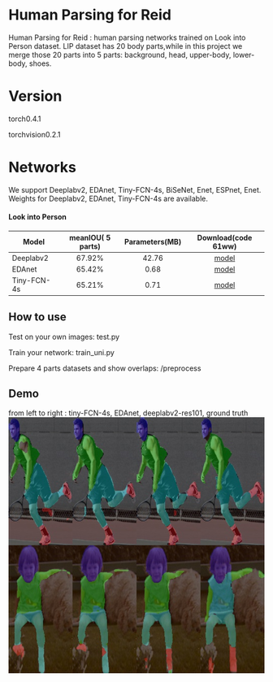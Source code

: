 # Human Parsing for Reid
Human Parsing for Reid : human parsing networks trained on Look into Person dataset.
LIP dataset has 20 body parts,while in this project we merge those 20 parts into 5 parts:
 background, head, upper-body, lower-body, shoes. 

# Version
torch0.4.1


torchvision0.2.1



# Networks
We support Deeplabv2, EDAnet, Tiny-FCN-4s, BiSeNet, Enet, ESPnet, Enet.
Weights for Deeplabv2, EDAnet, Tiny-FCN-4s are available.

#### Look into Person
| Model |  meanIOU( 5 parts) |Parameters(MB)|Download(code 61ww)|
| --- | :---: | :---: |   :---: | 
| Deeplabv2 | 67.92%|  42.76 | [model](https://pan.baidu.com/s/1qb6UOpAItqkECZ4kf7pbjg) |
| EDAnet | 65.42% |  0.68 |[model](https://pan.baidu.com/s/1qb6UOpAItqkECZ4kf7pbjg) |
|Tiny-FCN-4s|65.21% |  0.71 | [model](https://pan.baidu.com/s/1qb6UOpAItqkECZ4kf7pbjg) |



##  How to use
Test on your own images: test.py


Train your network: train_uni.py


Prepare 4 parts datasets and show overlaps: /preprocess

## Demo
from left to right :  tiny-FCN-4s, EDAnet, deeplabv2-res101, ground truth
<img src='imgs/2.jpg' align="left" width=600>

<img src='imgs/1.jpg' align="left" width=600>

